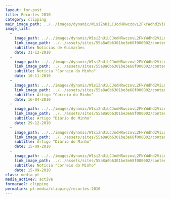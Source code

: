 ```yaml
---
layout: for-post
title: Recortes 2010
category: clipping
main_image_path: ../../images/dynamic/W1siZnUiLCJodHRwczovL2FkYWdhd2ViLnMzLmFtYXpvbmF/noticias-de-guimaraes-31-12-20101312.jpg?sha=41eda0ba3ad2c5c9
image_list: 
  - 
    image_path: ../../images/dynamic/W1siZnUiLCJodHRwczovL2FkYWdhd2ViLnMzLmFtYXpvbmF/noticias-de-guimaraes-31-12-20101312.jpg?sha=41eda0ba3ad2c5c9
    link_image_path: ../../assets/sites/55a8a0b6301be3e68f000002/content_entry55a8a2cd301be3f763000023/55a8bfe0301be301cf00038e/files/noticias-de-guimaraes-31-12-20100146.jpg?1450718984
    subtitle: Notícias de Guimarães
    date: 31-12-2010
  - 
    image_path: ../../images/dynamic/W1siZnUiLCJodHRwczovL2FkYWdhd2ViLnMzLmFtYXpvbmF/dm-10-11-2010d015.jpg?sha=400c92e096b8a576
    link_image_path: ../../assets/sites/55a8a0b6301be3e68f000002/content_entry55a8a2cd301be3f763000023/55a8bfe1301be3f4c8000390/files/dm-10-11-201083e0.jpg?1450719456
    subtitle: Notícia "Correio do Minho"
    date: 10-11-2010
  - 
    image_path: ../../images/dynamic/W1siZnUiLCJodHRwczovL2FkYWdhd2ViLnMzLmFtYXpvbmF/MTQ1MDcxOTQ4MyJdLFsicCIsInRodW1iIiwiMTYweDE2MCM/correio-do-minho-16-04-2010437b.jpg?sha=6c0489fa152eeeef
    link_image_path: ../../assets/sites/55a8a0b6301be3e68f000002/content_entry55a8a2cd301be3f763000023/55a8bfe1301be33f53000391/files/correio-do-minho-16-04-201097d2.jpg?1450719483
    subtitle: Artigo "Correio do Minho"
    date: 16-04-2010
  - 
    image_path: ../../images/dynamic/W1siZnUiLCJodHRwczovL2FkYWdhd2ViLnMzLmFtYXpvbmF/dm-29-12-20103ad5.jpg?sha=357135962e36911e
    link_image_path: ../../assets/sites/55a8a0b6301be3e68f000002/content_entry55a8a2cd301be3f763000023/55a8bfe4301be3f268000392/files/dm-29-12-2010cb67.jpg?1450719164
    subtitle: Artigo "Diário do Minho"
    date: 29-12-2010
  - 
    image_path: ../../images/dynamic/W1siZnUiLCJodHRwczovL2FkYWdhd2ViLnMzLmFtYXpvbmF/MTQ1MDcxOTIzNSJdLFsicCIsInRodW1iIiwiMTYweDE2MCM/15-09-2010_-_dmb68f.jpg?sha=16318cf157201cac
    link_image_path: ../../assets/sites/55a8a0b6301be3e68f000002/content_entry55a8a2cd301be3f763000023/55a8bfe7301be3da11000394/files/15-09-2010_-_dme0a1.jpg?1450719235
    subtitle: Artigo "Diário do Minho"
    date: 15-09-2010
  - 
    image_path: ../../images/dynamic/W1siZnUiLCJodHRwczovL2FkYWdhd2ViLnMzLmFtYXpvbmF/MTQ1MDcxOTQ2NSJdLFsicCIsInRodW1iIiwiMTYweDE2MCM/15-09-2010_-_cm5241.jpg?sha=e585ba17ea8e42d3
    link_image_path: ../../assets/sites/55a8a0b6301be3e68f000002/content_entry55a8a2cd301be3f763000023/55a8bfe9301be3d8ff000395/files/15-09-2010_-_cm0d69.jpg?1450719465
    subtitle: Notícia "Correio do Minho"
    date: 15-09-2010
class: media-pt
media_active?: active
formacao?: clipping
permalink: pt-media/clipping/recortes-2010
--- 
```

  